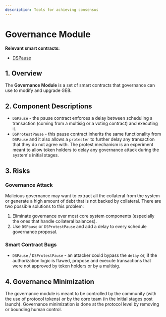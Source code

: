 ```yaml
---
description: Tools for achieving consensus
---
```


# Governance Module

**Relevant smart contracts:**

* [DSPause](https://github.com/reflexer-labs/ds-pause/blob/master/src/pause.sol)

## 1. Overview

The **Governance Module** is a set of smart contracts that governance can use to modify and upgrade GEB.

## 2. Component Descriptions

* `DSPause` - the pause contract enforces a delay between scheduling a transaction \(coming from a multisig or a voting contract\) and executing it.
* `DSProtestPause` - this pause contract inherits the same functionality from `DSPause` and it also allows a `protester` to further delay any transaction that they do not agree with. The protest mechanism is an experiment meant to allow token holders to delay any governance attack during the system's initial stages.

## 3. Risks

### Governance Attack

Malicious governance may want to extract all the collateral from the system or generate a high amount of debt that is not backed by collateral. There are two possible solutions to this problem:

1. Eliminate governance over most core system components \(especially the ones that handle collateral balances\).
2. Use `DSPause` or `DSProtestPause` and add a delay to every schedule governance proposal.

### Smart Contract Bugs

* `DSPause` / `DSProtestPause` - an attacker could bypass the `delay` or, if the authorization logic is flawed, propose and execute transactions that were not approved by token holders or by a multisig.

## 4. Governance Minimization

The governance module is meant to be controlled by the community \(with the use of protocol tokens\) or by the core team \(in the initial stages post launch\). Governance minimization is done at the protocol level by removing or bounding human control.

